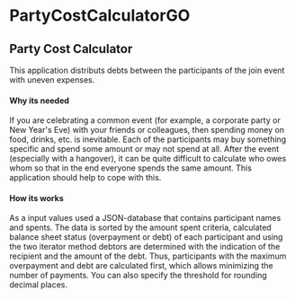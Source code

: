# PartyCostCalculatorGO
<html>

<head>
    <h2>Party Cost Calculator</h2>
    This application distributs debts between the participants of the join event with uneven expenses.
</head>

<body>
    <div>
        <h4>Why its needed</h4>
        <a>
            If you are celebrating a common event (for example, a corporate party or New Year's Eve) with your friends
            or colleagues, then spending money on food, drinks, etc. is inevitable. Each of the participants may buy
            something specific and spend some amount or may not spend at all. After the event (especially with a
            hangover), it can be quite difficult to calculate who owes whom so that in the end everyone spends the same
            amount. This application should help to cope with this.
        </a>
    </div>
    <div>
        <h4>
            How its works
        </h4>
        <a>
            As a input values used a JSON-database that contains participant names and spents.
            The data is sorted by the amount spent criteria, calculated balance sheet status (overpayment or debt) of
            each participant and using the two iterator method debtors are determined with the indication of the
            recipient and the amount of the debt. Thus, participants with the maximum overpayment and debt are
            calculated first, which allows minimizing the number of payments. You can also specify the threshold for
            rounding decimal places.
        </a>
    </div>
</body>

</html>
